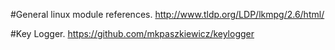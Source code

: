 #General linux module references.
http://www.tldp.org/LDP/lkmpg/2.6/html/

#Key Logger.
https://github.com/mkpaszkiewicz/keylogger
